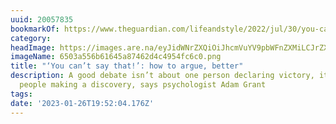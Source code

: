 ```yaml
---
uuid: 20057835
bookmarkOf: https://www.theguardian.com/lifeandstyle/2022/jul/30/you-cant-say-that-how-to-argue-better?utm_source=densediscovery
category: 
headImage: https://images.are.na/eyJidWNrZXQiOiJhcmVuYV9pbWFnZXMiLCJrZXkiOiIyMDA1NzgzNS9vcmlnaW5hbF82NTAzYTU1NmI2MTY0NWE4NzQ2MmQ0YzQ5NTRmYzZjMC5wbmciLCJlZGl0cyI6eyJyZXNpemUiOnsid2lkdGgiOjEyMDAsImhlaWdodCI6MTIwMCwiZml0IjoiaW5zaWRlIiwid2l0aG91dEVubGFyZ2VtZW50Ijp0cnVlfSwid2VicCI6eyJxdWFsaXR5Ijo5MH0sImpwZWciOnsicXVhbGl0eSI6OTB9LCJyb3RhdGUiOm51bGx9fQ==?bc=0
imageName: 6503a556b61645a87462d4c4954fc6c0.png
title: "‘You can’t say that!’: how to argue, better"
description: A good debate isn’t about one person declaring victory, it’s about both
  people making a discovery, says psychologist Adam Grant
tags: 
date: '2023-01-26T19:52:04.176Z'
---
```

